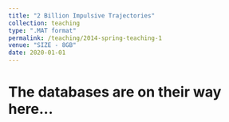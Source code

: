 ```yaml
---
title: "2 Billion Impulsive Trajectories"
collection: teaching
type: ".MAT format"
permalink: /teaching/2014-spring-teaching-1
venue: "SIZE - 8GB"
date: 2020-01-01
---
```


The databases are on their way here...
======
